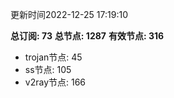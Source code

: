 更新时间2022-12-25 17:19:10

**总订阅: 73**
**总节点: 1287**
**有效节点: 316**
- trojan节点: 45
- ss节点: 105
- v2ray节点: 166
